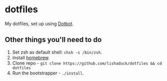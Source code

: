 # dotfiles

My dotfiles, set up using [Dotbot](https://github.com/anishathalye/dotbot).

## Other things you'll need to do

1. Set zsh as default shell: `chsh -s /bin/zsh`.
1. Install [homebrew](https://brew.sh/).
1. Clone repo - `git clone https://github.com/lishaduck/dotfiles && cd dotfiles`
1. Run the bootstrapper - `./install`.

